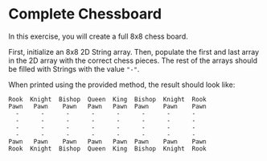 # Complete Chessboard
In this exercise, you will create a full 8x8 chess board.

First, initialize an 8x8 2D String array. Then, populate the first and last array in the 2D array with the correct chess pieces. The rest of the arrays should be filled with Strings with the value `"-"`.

When printed using the provided method, the result should look like:
```
Rook  Knight  Bishop  Queen  King  Bishop  Knight  Rook  
Pawn   Pawn    Pawn   Pawn   Pawn  Pawn    Pawn    Pawn
  -      -      -      -      -      -      -      -    
  -      -      -      -      -      -      -      -    
  -      -      -      -      -      -      -      -    
  -      -      -      -      -      -      -      -    
Pawn   Pawn    Pawn   Pawn   Pawn  Pawn    Pawn    Pawn  
Rook  Knight  Bishop  Queen  King  Bishop  Knight  Rook  
```